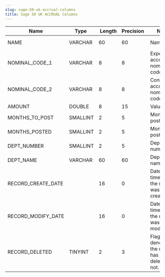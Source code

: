 ```yaml
---
slug: sage-50-uk-accrual-columns
title: Sage 50 UK ACCRUAL Columns
---
```

| Name | Type  |  Length | Precision  |  Notes  | Example |
| --- | --- | --- | --- | --- | --- |
| NAME | VARCHAR | 60 | 60 | Name | Telephone Accrual |
| NOMINAL_CODE_1 | VARCHAR | 8 | 8 | Expense account nominal code | 7502 |
| NOMINAL_CODE_2 | VARCHAR | 8 | 8 | Control account nominal code | 2109 |
| AMOUNT | DOUBLE | 8 | 15 | Value | 200 |
| MONTHS_TO_POST | SMALLINT | 2 | 5 | Months to post | 4 |
| MONTHS_POSTED | SMALLINT | 2 | 5 | Months posted | 4 |
| DEPT_NUMBER | SMALLINT | 2 | 5 | Department number | 0 |
| DEPT_NAME | VARCHAR | 60 | 60 | Department name | Default |
| RECORD_CREATE_DATE |  | 16 | 0 | Date and time when the record was created. | 27/04/2010 17:16:57 |
| RECORD_MODIFY_DATE |  | 16 | 0 | Date and time when the record was modified. | 04/08/2017 14:18:52 |
| RECORD_DELETED | TINYINT | 2 | 3 | Flag denoting if the record has been deleted or not. | 0 |
